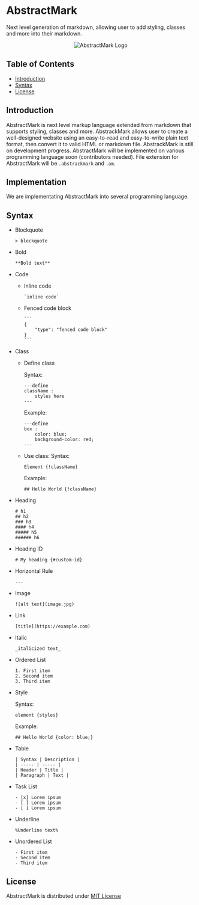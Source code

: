 # AbstractMark
Next level generation of markdown, allowing user to add styling, classes and more into their markdown.

<div align = "center">

![AbstractMark Logo](https://drive.google.com/uc?export=view&id=1PSOt4T7CVOBgtbCWa0m3YBYjojlFZX-U)

</div>

## Table of Contents
- [Introduction](#introduction)
- [Syntax](#syntax)
- [License](#license)

## Introduction
AbstractMark is next level markup language extended from markdown that supports styling, classes and more. AbstrackMark allows user to create a well-designed website using an easy-to-read and easy-to-write plain text format, then convert it to valid HTML or markdown file. AbstrackMark is still on development progress. AbstractMark will be implemented on various programming language soon (contributors needed). File extension for AbstractMark will be `.abstrackmark` and `.am`. 

## Implementation
We are implementating AbstractMark into several programming language. 

## Syntax
- Blockquote
    ```
    > blockquote
    ```
- Bold
    ```
    **Bold text**
    ```
- Code
    - Inline code
        ```
        `inline code`
        ```
    - Fenced code block
        ````
        ```
        {
            "type": "fenced code block"
        }
        ```
        ````
- Class
    - Define class
        
        Syntax:
        ```
        ---define
        className :
            styles here
        ---
        ```
        
        Example:
        ```
        ---define
        box :
            color: blue;
            background-color: red;
        ---
        ```
    - Use class:
        Syntax:
        ```
        Element {!className}
        ```
        Example:
        ```
        ## Hello World {!className}
        ```
- Heading
    ```
    # h1
    ## h2
    ### h3
    #### h4
    ##### h5
    ###### h6
    ```
- Heading ID
    ```
    # My heading {#custom-id}
    ```
- Horizontal Rule
    ```
    ---
    ```
- Image
    ```
    ![alt text](image.jpg)
    ```
- Link
    ```
    [title](https://example.com)
    ```
- Italic
    ```
    _italicized text_
    ```
- Ordered List
    ```
    1. First item
    2. Second item
    3. Third item
    ```
- Style

    Syntax:
    ```
    element {styles}
    ```

    Example:
    ```
    ## Hello World {color: blue;}
    ```
- Table
    ```
    | Syntax | Description |
    | ----- | ----- |
    | Header | Title |
    | Paragraph | Text |
    ```
- Task List
    ```
    - [x] Lorem ipsum
    - [ ] Lorem ipsum
    - [ ] Lorem ipsum
    ```
- Underline
    ```
    %Underline text%
    ```
- Unordered List
    ```
    - First item
    - Second item
    - Third item
    ```

## License
AbstractMark is distributed under [MIT License](LICENSE)